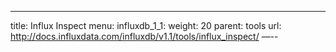 ---
title: Influx Inspect
menu:
  influxdb_1_1:
    weight: 20
    parent: tools
    url: http://docs.influxdata.com/influxdb/v1.1/tools/influx_inspect/
—--

